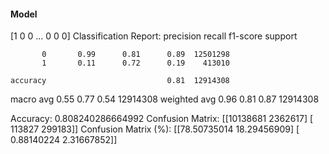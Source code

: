 #### Model
[1 0 0 ... 0 0 0]
Classification Report:
              precision    recall  f1-score   support

           0       0.99      0.81      0.89  12501298
           1       0.11      0.72      0.19    413010

    accuracy                           0.81  12914308
   macro avg       0.55      0.77      0.54  12914308
weighted avg       0.96      0.81      0.87  12914308

Accuracy: 0.808240286664992
Confusion Matrix:
[[10138681  2362617]
 [  113827   299183]]
Confusion Matrix (%):
[[78.50735014 18.29456909]
 [ 0.88140224  2.31667852]]
